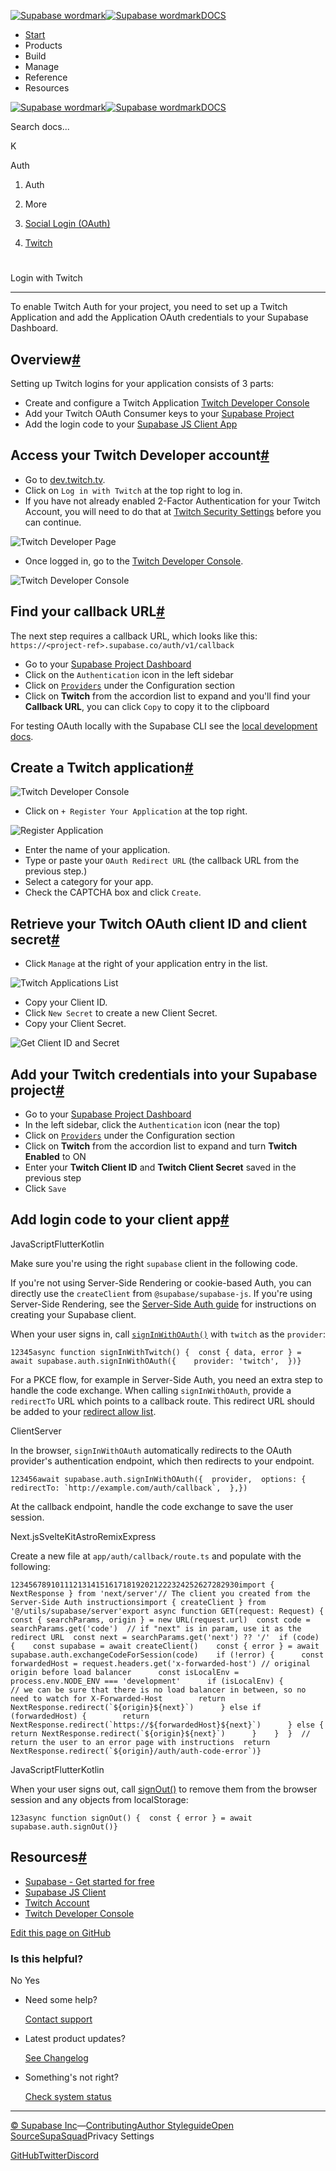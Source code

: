 [![Supabase wordmark](https://supabase.com/docs/_next/image?url=%2Fdocs%2Fsupabase-dark.svg&w=256&q=75&dpl=dpl_5BYG5BkQhU19GEfZfhcgAbeGcRQo)![Supabase wordmark](https://supabase.com/docs/_next/image?url=%2Fdocs%2Fsupabase-light.svg&w=256&q=75&dpl=dpl_5BYG5BkQhU19GEfZfhcgAbeGcRQo)DOCS](https://supabase.com/docs)

-   [Start](https://supabase.com/docs/guides/getting-started)
-   Products
-   Build
-   Manage
-   Reference
-   Resources

[![Supabase wordmark](https://supabase.com/docs/_next/image?url=%2Fdocs%2Fsupabase-dark.svg&w=256&q=75&dpl=dpl_5BYG5BkQhU19GEfZfhcgAbeGcRQo)![Supabase wordmark](https://supabase.com/docs/_next/image?url=%2Fdocs%2Fsupabase-light.svg&w=256&q=75&dpl=dpl_5BYG5BkQhU19GEfZfhcgAbeGcRQo)DOCS](https://supabase.com/docs)

Search docs...

K

Auth

1.  Auth

3.  More

5.  [Social Login (OAuth)](https://supabase.com/docs/guides/auth/social-login)

7.  [Twitch](https://supabase.com/docs/guides/auth/social-login/auth-twitch)

# 

Login with Twitch

* * *

To enable Twitch Auth for your project, you need to set up a Twitch Application and add the Application OAuth credentials to your Supabase Dashboard.

## Overview[#](#overview)

Setting up Twitch logins for your application consists of 3 parts:

-   Create and configure a Twitch Application [Twitch Developer Console](https://dev.twitch.tv/console)
-   Add your Twitch OAuth Consumer keys to your [Supabase Project](https://supabase.com/dashboard)
-   Add the login code to your [Supabase JS Client App](https://github.com/supabase/supabase-js)

## Access your Twitch Developer account[#](#access-your-twitch-developer-account)

-   Go to [dev.twitch.tv](https://dev.twitch.tv).
-   Click on `Log in with Twitch` at the top right to log in.
-   If you have not already enabled 2-Factor Authentication for your Twitch Account, you will need to do that at [Twitch Security Settings](https://www.twitch.tv/settings/security) before you can continue.

![Twitch Developer Page](https://supabase.com/docs/img/guides/auth-twitch/twitch-developer-page.png)

-   Once logged in, go to the [Twitch Developer Console](https://dev.twitch.tv/console).

![Twitch Developer Console](https://supabase.com/docs/img/guides/auth-twitch/twitch-console.png)

## Find your callback URL[#](#find-your-callback-url)

The next step requires a callback URL, which looks like this: `https://<project-ref>.supabase.co/auth/v1/callback`

-   Go to your [Supabase Project Dashboard](https://supabase.com/dashboard)
-   Click on the `Authentication` icon in the left sidebar
-   Click on [`Providers`](https://supabase.com/dashboard/project/_/auth/providers) under the Configuration section
-   Click on **Twitch** from the accordion list to expand and you'll find your **Callback URL**, you can click `Copy` to copy it to the clipboard

For testing OAuth locally with the Supabase CLI see the [local development docs](https://supabase.com/docs/guides/cli/local-development#use-auth-locally).

## Create a Twitch application[#](#create-a-twitch-application)

![Twitch Developer Console](https://supabase.com/docs/img/guides/auth-twitch/twitch-console.png)

-   Click on `+ Register Your Application` at the top right.

![Register Application](https://supabase.com/docs/img/guides/auth-twitch/twitch-register-your-application.png)

-   Enter the name of your application.
-   Type or paste your `OAuth Redirect URL` (the callback URL from the previous step.)
-   Select a category for your app.
-   Check the CAPTCHA box and click `Create`.

## Retrieve your Twitch OAuth client ID and client secret[#](#retrieve-your-twitch-oauth-client-id-and-client-secret)

-   Click `Manage` at the right of your application entry in the list.

![Twitch Applications List](https://supabase.com/docs/img/guides/auth-twitch/twitch-applications-list.png)

-   Copy your Client ID.
-   Click `New Secret` to create a new Client Secret.
-   Copy your Client Secret.

![Get Client ID and Secret](https://supabase.com/docs/img/guides/auth-twitch/twitch-get-keys.png)

## Add your Twitch credentials into your Supabase project[#](#add-your-twitch-credentials-into-your-supabase-project)

-   Go to your [Supabase Project Dashboard](https://supabase.com/dashboard)
-   In the left sidebar, click the `Authentication` icon (near the top)
-   Click on [`Providers`](https://supabase.com/dashboard/project/_/auth/providers) under the Configuration section
-   Click on **Twitch** from the accordion list to expand and turn **Twitch Enabled** to ON
-   Enter your **Twitch Client ID** and **Twitch Client Secret** saved in the previous step
-   Click `Save`

## Add login code to your client app[#](#add-login-code-to-your-client-app)

JavaScriptFlutterKotlin

Make sure you're using the right `supabase` client in the following code.

If you're not using Server-Side Rendering or cookie-based Auth, you can directly use the `createClient` from `@supabase/supabase-js`. If you're using Server-Side Rendering, see the [Server-Side Auth guide](https://supabase.com/docs/guides/auth/server-side/creating-a-client) for instructions on creating your Supabase client.

When your user signs in, call [`signInWithOAuth()`](https://supabase.com/docs/reference/javascript/auth-signinwithoauth) with `twitch` as the `provider`:

```
12345async function signInWithTwitch() {  const { data, error } = await supabase.auth.signInWithOAuth({    provider: 'twitch',  })}
```

For a PKCE flow, for example in Server-Side Auth, you need an extra step to handle the code exchange. When calling `signInWithOAuth`, provide a `redirectTo` URL which points to a callback route. This redirect URL should be added to your [redirect allow list](https://supabase.com/docs/guides/auth/redirect-urls).

ClientServer

In the browser, `signInWithOAuth` automatically redirects to the OAuth provider's authentication endpoint, which then redirects to your endpoint.

```
123456await supabase.auth.signInWithOAuth({  provider,  options: {    redirectTo: `http://example.com/auth/callback`,  },})
```

At the callback endpoint, handle the code exchange to save the user session.

Next.jsSvelteKitAstroRemixExpress

Create a new file at `app/auth/callback/route.ts` and populate with the following:

```
123456789101112131415161718192021222324252627282930import { NextResponse } from 'next/server'// The client you created from the Server-Side Auth instructionsimport { createClient } from '@/utils/supabase/server'export async function GET(request: Request) {  const { searchParams, origin } = new URL(request.url)  const code = searchParams.get('code')  // if "next" is in param, use it as the redirect URL  const next = searchParams.get('next') ?? '/'  if (code) {    const supabase = await createClient()    const { error } = await supabase.auth.exchangeCodeForSession(code)    if (!error) {      const forwardedHost = request.headers.get('x-forwarded-host') // original origin before load balancer      const isLocalEnv = process.env.NODE_ENV === 'development'      if (isLocalEnv) {        // we can be sure that there is no load balancer in between, so no need to watch for X-Forwarded-Host        return NextResponse.redirect(`${origin}${next}`)      } else if (forwardedHost) {        return NextResponse.redirect(`https://${forwardedHost}${next}`)      } else {        return NextResponse.redirect(`${origin}${next}`)      }    }  }  // return the user to an error page with instructions  return NextResponse.redirect(`${origin}/auth/auth-code-error`)}
```

JavaScriptFlutterKotlin

When your user signs out, call [signOut()](https://supabase.com/docs/reference/javascript/auth-signout) to remove them from the browser session and any objects from localStorage:

```
123async function signOut() {  const { error } = await supabase.auth.signOut()}
```

## Resources[#](#resources)

-   [Supabase - Get started for free](https://supabase.com)
-   [Supabase JS Client](https://github.com/supabase/supabase-js)
-   [Twitch Account](https://twitch.tv)
-   [Twitch Developer Console](https://dev.twitch.tv/console)

[Edit this page on GitHub](https://github.com/supabase/supabase/blob/master/apps/docs/content/guides/auth/social-login/auth-twitch.mdx)

### Is this helpful?

No Yes

-   Need some help?
    
    [Contact support](https://supabase.com/support)
-   Latest product updates?
    
    [See Changelog](https://supabase.com/changelog)
-   Something's not right?
    
    [Check system status](https://status.supabase.com/)

* * *

[© Supabase Inc](https://supabase.com/)—[Contributing](https://github.com/supabase/supabase/blob/master/apps/docs/DEVELOPERS.md)[Author Styleguide](https://github.com/supabase/supabase/blob/master/apps/docs/CONTRIBUTING.md)[Open Source](https://supabase.com/open-source)[SupaSquad](https://supabase.com/supasquad)Privacy Settings

[GitHub](https://github.com/supabase/supabase)[Twitter](https://twitter.com/supabase)[Discord](https://discord.supabase.com/)